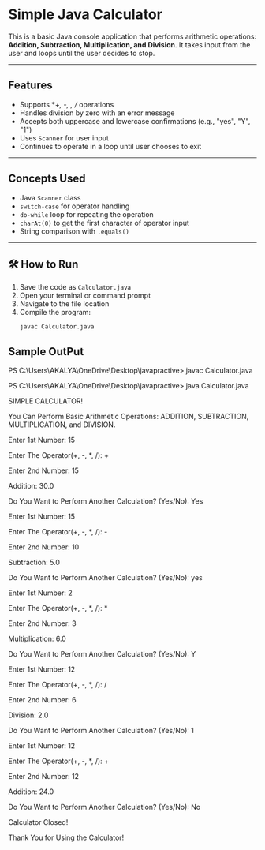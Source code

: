 # Simple Java Calculator

This is a basic Java console application that performs arithmetic operations: **Addition, Subtraction, Multiplication, and Division**. It takes input from the user and loops until the user decides to stop.

---

##  Features

- Supports **+, -, *, /** operations
- Handles division by zero with an error message
- Accepts both uppercase and lowercase confirmations (e.g., "yes", "Y", "1")
- Uses `Scanner` for user input
- Continues to operate in a loop until user chooses to exit

---

##  Concepts Used

- Java `Scanner` class
- `switch-case` for operator handling
- `do-while` loop for repeating the operation
- `charAt(0)` to get the first character of operator input
- String comparison with `.equals()`

---

## 🛠 How to Run

1. Save the code as `Calculator.java`
2. Open your terminal or command prompt
3. Navigate to the file location
4. Compile the program:
   ```bash
   javac Calculator.java
## Sample OutPut
PS C:\Users\AKALYA\OneDrive\Desktop\javapractive> javac Calculator.java

PS C:\Users\AKALYA\OneDrive\Desktop\javapractive> java Calculator.java

SIMPLE CALCULATOR!

You Can Perform Basic Arithmetic Operations: ADDITION, SUBTRACTION, MULTIPLICATION, and DIVISION.

Enter 1st Number: 15

Enter The Operator(+, -, *, /): +

Enter 2nd Number: 15

Addition: 30.0

Do You Want to Perform Another Calculation? (Yes/No): Yes

Enter 1st Number: 15

Enter The Operator(+, -, *, /): -

Enter 2nd Number: 10

Subtraction: 5.0

Do You Want to Perform Another Calculation? (Yes/No): yes

Enter 1st Number: 2

Enter The Operator(+, -, *, /): * 

Enter 2nd Number: 3

Multiplication: 6.0

Do You Want to Perform Another Calculation? (Yes/No): Y

Enter 1st Number: 12

Enter The Operator(+, -, *, /): /

Enter 2nd Number: 6

Division: 2.0

Do You Want to Perform Another Calculation? (Yes/No): 1

Enter 1st Number: 12

Enter The Operator(+, -, *, /): +

Enter 2nd Number: 12

Addition: 24.0

Do You Want to Perform Another Calculation? (Yes/No): No

Calculator Closed!

Thank You for Using the Calculator!
